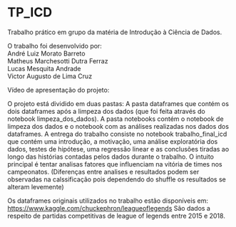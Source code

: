 # TP_ICD

Trabalho prático em grupo da matéria de Introdução à Ciência de Dados.

O trabalho foi desenvolvido por:<br>
André Luiz Morato Barreto<br>
Matheus Marchesotti Dutra Ferraz<br>
Lucas Mesquita Andrade<br>
Victor Augusto de Lima Cruz<br>

Vídeo de apresentação do projeto:

O projeto está dividido em duas pastas:
A pasta dataframes que contém os dois dataframes após a limpeza dos dados (que foi feita através do notebook limpeza_dos_dados).
A pasta notebooks contém o notebook de limpeza dos dados e o notebook com as análises realizadas nos dados dos dataframes.
A entrega do trabalho consiste no notebook trabalho_final_icd que contém uma introdução, a motivação, uma análise exploratória dos dados, testes de hipótese, uma regressão linear e as conclusões tiradas ao longo das histórias contadas pelos dados durante o trabalho.
O intuito principal é tentar analisas fatores que influenciam na vitória de times nos campeonatos.
(Diferenças entre analises e resultados podem ser observadas na calssificação pois dependendo do shuffle os resultados se alteram levemente)

Os dataframes originais utilizados no trabalho estão disponíveis em: https://www.kaggle.com/chuckephron/leagueoflegends
São dados a respeito de partidas competitivas de league of legends entre 2015 e 2018.
